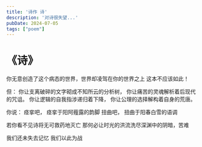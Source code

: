 ```yaml
---
title: '诗作 诗'
description: '对诗很失望...'
pubDate: 2024-07-05
tags: ["poem"]
---
```


# 《诗》

你无意创造了这个病态的世界，世界却凌驾在你的世界之上
这本不应该如此！

但：
你让支离破碎的文字砌成不知所云的分析树，
你让痛苦的灵魂解析着后现代的咒诅。
你让逻辑的自我指涉递归着下降，
你让公理的选择解构着自身的荒唐。

你说：
痉挛吧，
痉挛于阳阿薤露的韵脚
扭曲吧，
扭曲于阳春白雪的语调

若你看不见诗将无可救药地灭亡
那何必让时光的洪流洗尽深渊中的阴暗，苦难

我们还未失去记忆
我们以此为战
